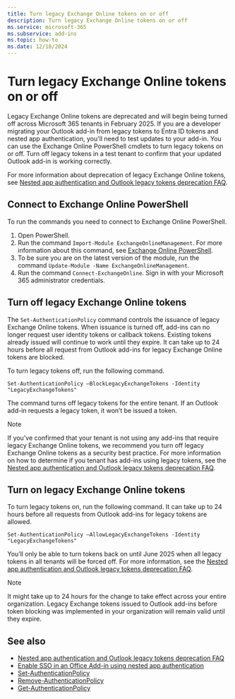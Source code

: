 ```yaml
---
title: Turn legacy Exchange Online tokens on or off
description: Turn legacy Exchange Online tokens on or off
ms.service: microsoft-365
ms.subservice: add-ins
ms.topic: how-to
ms.date: 12/18/2024
---
```


# Turn legacy Exchange Online tokens on or off

Legacy Exchange Online tokens are deprecated and will begin being turned off across Microsoft 365 tenants in February 2025. If you are a developer migrating your Outlook add-in from legacy tokens to Entra ID tokens and nested app authentication, you'll need to test updates to your add-in. You can use the Exchange Online PowerShell cmdlets to turn legacy tokens on or off. Turn off legacy tokens in a test tenant to confirm that your updated Outlook add-in is working correctly.

For more information about deprecation of legacy Exchange Online tokens, see [Nested app authentication and Outlook legacy tokens deprecation FAQ](https://aka.ms/NAAFAQ).

## Connect to Exchange Online PowerShell

To run the commands you need to connect to Exchange Online PowerShell.

1. Open PowerShell.
1. Run the command `Import-Module ExchangeOnlineManagement`. For more information about this command, see [Exchange Online PowerShell](/powershell/exchange/exchange-online-powershell).
1. To be sure you are on the latest version of the module, run the command `Update-Module -Name ExchangeOnlineManagement`.
1. Run the command `Connect-ExchangeOnline`. Sign in with your Microsoft 365 administrator credentials.

## Turn off legacy Exchange Online tokens

The `Set-AuthenticationPolicy` command controls the issuance of legacy Exchange Online tokens. When issuance is turned off, add-ins can no longer request user identity tokens or callback tokens. Existing tokens already issued will continue to work until they expire. It can take up to 24 hours before all request from Outlook add-ins for legacy Exchange Online tokens are blocked.

To turn legacy tokens off, run the following command.

`Set-AuthenticationPolicy –BlockLegacyExchangeTokens -Identity "LegacyExchangeTokens"`

The command turns off legacy tokens for the entire tenant. If an Outlook add-in requests a legacy token, it won’t be issued a token.

> [!NOTE]
> If you've confirmed that your tenant is not using any add-ins that require legacy Exchange Online tokens, we recommend you turn off legacy Exchange Online tokens as a security best practice. For more information on how to determine if you tenant has add-ins using legacy tokens, see the [Nested app authentication and Outlook legacy tokens deprecation FAQ](faq-nested-app-auth-outlook-legacy-tokens.md).

## Turn on legacy Exchange Online tokens

To turn legacy tokens on, run the following command. It can take up to 24 hours before all requests from Outlook add-ins for legacy tokens are allowed.

`Set-AuthenticationPolicy –AllowLegacyExchangeTokens -Identity "LegacyExchangeTokens"`

You’ll only be able to turn tokens back on until June 2025 when all legacy tokens in all tenants will be forced off. For more information, see the [Nested app authentication and Outlook legacy tokens deprecation FAQ](https://aka.ms/NAAFAQ).

> [!NOTE]
> It might take up to 24 hours for the change to take effect across your entire organization. Legacy Exchange tokens issued to Outlook add-ins before token blocking was implemented in your organization will remain valid until they expire.

## See also

- [Nested app authentication and Outlook legacy tokens deprecation FAQ](https://aka.ms/NAAFAQ)
- [Enable SSO in an Office Add-in using nested app authentication](../develop/enable-nested-app-authentication-in-your-add-in.md)
- [Set-AuthenticationPolicy](/powershell/module/exchange/set-authenticationpolicy)
- [Remove-AuthenticationPolicy](/powershell/module/exchange/remove-authenticationpolicy)
- [Get-AuthenticationPolicy](/powershell/module/exchange/get-authenticationpolicy)
